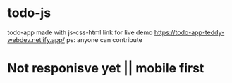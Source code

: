 # todo-js

todo-app made with js-css-html 
 link for live demo https://todo-app-teddy-webdev.netlify.app/
ps: anyone can contribute
# Not responisve yet || mobile first
